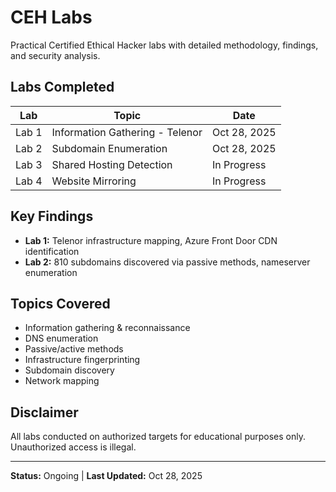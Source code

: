 # CEH Labs

Practical Certified Ethical Hacker labs with detailed methodology, findings, and security analysis.

## Labs Completed

| Lab | Topic | Date |
|-----|-------|------|
| Lab 1 | Information Gathering - Telenor | Oct 28, 2025 |
| Lab 2 | Subdomain Enumeration | Oct 28, 2025 |
| Lab 3 | Shared Hosting Detection | In Progress |
| Lab 4 | Website Mirroring | In Progress |

## Key Findings

- **Lab 1:** Telenor infrastructure mapping, Azure Front Door CDN identification
- **Lab 2:** 810 subdomains discovered via passive methods, nameserver enumeration


## Topics Covered

- Information gathering & reconnaissance
- DNS enumeration
- Passive/active methods
- Infrastructure fingerprinting
- Subdomain discovery
- Network mapping


## Disclaimer

All labs conducted on authorized targets for educational purposes only. Unauthorized access is illegal.

---

**Status:** Ongoing | **Last Updated:** Oct 28, 2025
